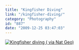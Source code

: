 ```yaml
---
title: "Kingfisher Diving"
link: "/kingfisher-diving/"
category: "Photography"
id: "887"
date: "2009-12-25 03:47:03"
---
```


[![Kingfisher diving ( via Nat Geo)](/img/upload/nov09wallpaper-6_1600.jpg)](http://ngm.nationalgeographic.com/wallpaper/img/2009/11/nov09wallpaper-6_1600.jpg)
